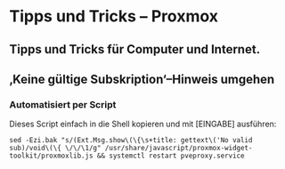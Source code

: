 # Tipps und Tricks&nbsp;– Proxmox
Tipps und Tricks für Computer und Internet.
---

## ‚Keine gültige Subskription‘–Hinweis umgehen

### Automatisiert per Script
Dieses Script einfach in die Shell kopieren und mit [EINGABE] ausführen:
```
sed -Ezi.bak "s/(Ext.Msg.show\(\{\s+title: gettext\('No valid sub)/void\(\{ \/\/\1/g" /usr/share/javascript/proxmox-widget-toolkit/proxmoxlib.js && systemctl restart pveproxy.service
```

